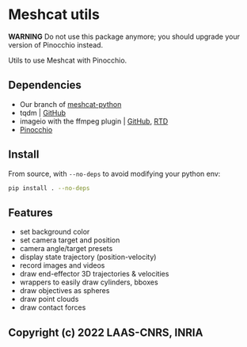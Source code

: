 # Meshcat utils

**WARNING** Do not use this package anymore; you should upgrade your version of Pinocchio instead.

Utils to use Meshcat with Pinocchio.

## Dependencies

* Our branch of [meshcat-python](https://github.com/inria-paris-robotic-lab/meshcat-python)
* tqdm | [GitHub](https://github.com/tqdm/tqdm)
* imageio with the ffmpeg plugin | [GitHub](https://github.com/imageio/imageio), [RTD](https://imageio.readthedocs.io/en/latest/)
* [Pinocchio](https://github.com/stack-of-tasks/pinocchio/)

## Install

From source, with `--no-deps` to avoid modifying your python env:

```bash
pip install . --no-deps
```

## Features

* set background color
* set camera target and position
* camera angle/target presets
* display state trajectory (position-velocity)
* record images and videos
* draw end-effector 3D trajectories & velocities
* wrappers to easily draw cylinders, bboxes
* draw objectives as spheres
* draw point clouds
* draw contact forces

## Copyright (c) 2022 LAAS-CNRS, INRIA
